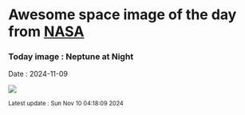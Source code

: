 
# Awesome space image of the day from [NASA](https://api.nasa.gov/)

### Today image : Neptune at Night
Date : 2024-11-09

![](https://apod.nasa.gov/apod/image/2411/neptunetriton_voyager_960.jpg)

<small>Latest update : Sun Nov 10 04:18:09 2024</small>
        